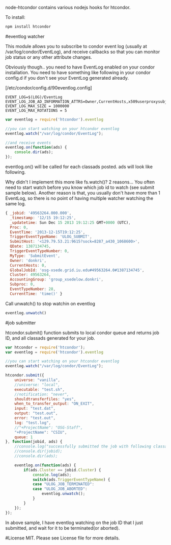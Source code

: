 node-htcondor contains various nodejs hooks for htcondor.

To install:

```bash
npm install htcondor
```

#eventlog watcher

This module allows you to subscribe to condor event log (usually at /var/log/condor/EventLog), and receive callbacks so that you can monitor job status or any other attribute changes.

Obviously though.. you need to have EventLog enabled on your condor installation. You need to have something like following in your condor config.d if you don't see your EventLog generated already.

[/etc/condor/config.d/90eventlog.config]
```
EVENT_LOG=$(LOG)/EventLog
EVENT_LOG_JOB_AD_INFORMATION_ATTRS=Owner,CurrentHosts,x509userproxysubject,AccountingGroup,GlobalJobId,QDate,JobStartDate,JobCurrentStartDate,JobFinishedHookDone,MATCH_EXP_JOBGLIDEIN_Site,RemoteHost
EVENT_LOG_MAX_SIZE = 1000000
EVENT_LOG_MAX_ROTATIONS = 5
```

```javascript
var eventlog = require('htcondor').eventlog

//you can start watching on your htcondor eventlog
eventlog.watch("/var/log/condor/EventLog");

//and receive events
eventlog.on(function(ads) {
    console.dir(ads);
});
````

eventlog.on() will be called for each classads posted. ads will look like following.

Why didn't I implement this more like fs.watch()? 2 reasons... You often need to start watch before you know which job id to watch (see submit sample below). Another reason is that, you usually don't have more than 1 EventLog, so there is no point of having multiple watcher watching the same log.

```javascript
{ _jobid: '49563264.000.000',
  _timestamp: '12/15 19:12:25',
  _updatetime: Sun Dec 15 2013 19:12:25 GMT+0000 (UTC),
  Proc: 0,
  EventTime: '2013-12-15T19:12:25',
  TriggerEventTypeName: 'ULOG_SUBMIT',
  SubmitHost: '<129.79.53.21:9615?sock=8287_a430_1068600>',
  QDate: 1387134745,
  TriggerEventTypeNumber: 0,
  MyType: 'SubmitEvent',
  Owner: 'donkri',
  CurrentHosts: 0,
  GlobalJobId: 'osg-xsede.grid.iu.edu#49563264.0#1387134745',
  Cluster: 49563264,
  AccountingGroup: 'group_xsedelow.donkri',
  Subproc: 0,
  EventTypeNumber: 28,
  CurrentTime: 'time()' }
```

Call unwatch() to stop watchin on eventlog

```javascript
eventlog.unwatch()
```
            

#job submitter

htcondor.submit() function submits to local condor queue and returns job ID, and all classads generated for your job.

```javascript
var htcondor = require('htcondor');
var eventlog = require('htcondor').eventlog

//you can start watching on your htcondor eventlog
eventlog.watch("/var/log/condor/EventLog");

htcondor.submit({
    universe: "vanilla",
    //universe: "local",
    executable: "test.sh",
    //notification: "never",
    shouldtransferfiles: "yes",
    when_to_transfer_output: "ON_EXIT",
    input: "test.dat",
    output: "test.out",
    error: "test.out",
    log: "test.log",
    //"+ProjectName": "OSG-Staff",
    "+ProjectName": "CSIU",
    queue: 1
}, function(jobid, ads) {
    //console.log("successfully submitted the job with following classad attributes");
    //console.dir(jobid);
    //console.dir(ads);

    eventlog.on(function(ads) {
        if(ads.Cluster == jobid.Cluster) {
            console.log(ads);
            switch(ads.TriggerEventTypeName) {
            case "ULOG_JOB_TERMINATED":
            case "ULOG_JOB_ABORTED":
                eventlog.unwatch();
            }
        }
    });
});

```

In above sample, I have eventlog watching on the job ID that I just submitted, and wait for it to be terminated(or aborted).

#License
MIT. Please see License file for more details.
